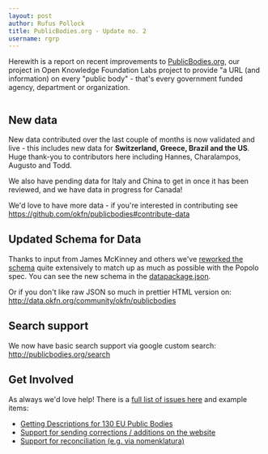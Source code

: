 ```yaml
---
layout: post
author: Rufus Pollock
title: PublicBodies.org - Update no. 2
username: rgrp
---
```


Herewith is a report on recent improvements to [PublicBodies.org][pb], our project in Open Knowledge Foundation Labs project to provide "a URL (and information) on every "public body" - that's every government funded agency, department or organization.

[pb]: http://publicbodies.org/

<a href="http://publicbodies.org/"><img src="http://farm6.staticflickr.com/5349/10141929423_d84e45764d_z.jpg" alt="" /></a>

## New data

New data contributed over the last couple of months is now validated and live - this includes new data for **Switzerland, Greece, Brazil and the US**. Huge thank-you to contributors here including Hannes, Charalampos, Augusto and Todd.

We also have pending data for Italy and China to get in once it has been reviewed, and we have data in progress for Canada!

We'd love to have more data - if you're interested in contributing see <https://github.com/okfn/publicbodies#contribute-data>

## Updated Schema for Data

Thanks to input from James McKinney and others we've [reworked the schema][rework] quite extensively to match up as much as possible with the Popolo spec. You can see the new schema in the [datapackage.json][].

[rework]: https://github.com/okfn/publicbodies/issues/29
[datapackage.json]: https://github.com/okfn/publicbodies/blob/master/datapackage.json#L13-L105

Or if you don't like raw JSON so much in prettier HTML version on: <http://data.okfn.org/community/okfn/publicbodies>

## Search support

We now have basic search support via google custom search: <http://publicbodies.org/search>

## Get Involved

As always we'd love help! There is a [full list of issues here][issues] and example items:

- [Getting Descriptions for 130 EU Public Bodies](https://github.com/okfn/publicbodies/issues/35)
- [Support for sending corrections / additions on the website](https://github.com/okfn/publicbodies/issues/8)
- [Support for reconciliation (e.g. via nomenklatura)](https://github.com/okfn/publicbodies/issues/2)

[issues]: https://github.com/okfn/publicbodies/issues

